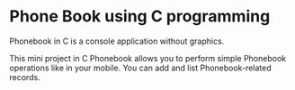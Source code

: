 # Phone Book using C programming

Phonebook in C is a console application without graphics.

This mini project in C Phonebook allows you to perform simple Phonebook operations like in your mobile. You can add and list  Phonebook-related records.
